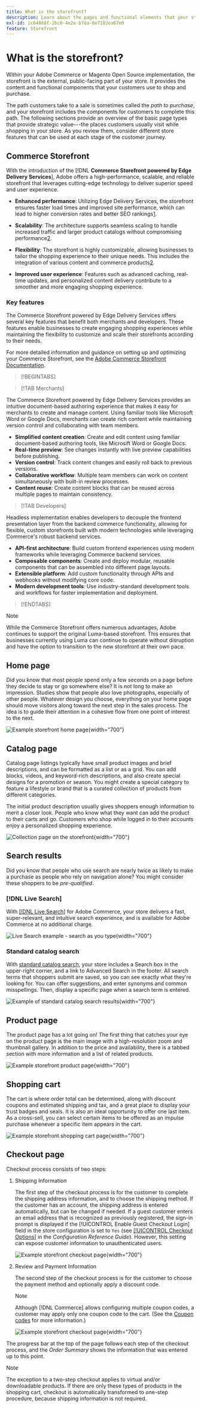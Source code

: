```yaml
---
title: What is the storefront?
description: Learn about the pages and functional elements that your store can provide to support the shopping experience for your customers.
exl-id: 1c64888f-2bc0-4e2e-b7da-0e7182ea67e0
feature: Storefront
---
```

# What is the storefront?

Within your Adobe Commerce or Magento Open Source implementation, the storefront is the external, public-facing part of your store. It provides the content and functional components that your customers use to shop and purchase.

The path customers take to a sale is sometimes called the _path to purchase_, and your storefront includes the components for customers to complete this path. The following sections provide an overview of the basic page types that provide strategic value---the places customers usually visit while shopping in your store. As you review them, consider different store features that can be used at each stage of the customer journey.

## Commerce Storefront

With the introduction of the [!DNL **Commerce Storefront powered by Edge Delivery Services**], Adobe offers a high-performance, scalable, and reliable storefront that leverages cutting-edge technology to deliver superior speed and user experience.

- **Enhanced performance**: Utilizing Edge Delivery Services, the storefront ensures faster load times and improved site performance, which can lead to higher conversion rates and better SEO rankings[1](https://experienceleague.adobe.com/en/docs/commerce-learn/tutorials/edge-delivery-services/getting-started/shopper-experience).

- **Scalability**: The architecture supports seamless scaling to handle increased traffic and larger product catalogs without compromising performance[2](https://experienceleague.adobe.com/en/docs/commerce-learn/tutorials/webinars-and-events/enablement-series/edge-delivery-services-with-adobe-commerce).

- **Flexibility**: The storefront is highly customizable, allowing businesses to tailor the shopping experience to their unique needs. This includes the integration of various content and commerce products[2](https://experienceleague.adobe.com/en/docs/commerce-learn/tutorials/webinars-and-events/enablement-series/edge-delivery-services-with-adobe-commerce).

- **Improved user experience**: Features such as advanced caching, real-time updates, and personalized content delivery contribute to a smoother and more engaging shopping experience.

### Key features

The Commerce Storefront powered by Edge Delivery Services offers several key features that benefit both merchants and developers. These features enable businesses to create engaging shopping experiences while maintaining the flexibility to customize and scale their storefronts according to their needs.

For more detailed information and guidance on setting up and optimizing your Commerce Storefront, see the [Adobe Commerce Storefront Documentation](https://experienceleague.adobe.com/en/docs/commerce).

>[!BEGINTABS]

>[!TAB Merchants]

The Commerce Storefront powered by Edge Delivery Services provides an intuitive document-based authoring experience that makes it easy for merchants to create and manage content. Using familiar tools like Microsoft Word or Google Docs, merchants can create rich content while maintaining version control and collaborating with team members.

- **Simplified content creation**: Create and edit content using familiar document-based authoring tools, like Microsift Word or Google Docs.
- **Real-time preview**: See changes instantly with live preview capabilities before publishing.
- **Version control**: Track content changes and easily roll back to previous versions.
- **Collaborative workflow**: Multiple team members can work on content simultaneously with built-in review processes.
- **Content reuse**: Create content blocks that can be reused across multiple pages to maintain consistency.

>[!TAB Developers]

Headless implementation enables developers to decouple the frontend presentation layer from the backend commerce functionality, allowing for flexible, custom storefronts built with modern technologies while leveraging Commerce's robust backend services.

- **API-first architecture**: Build custom frontend experiences using modern frameworks while leveraging Commerce backend services.
- **Composable components**: Create and deploy modular, reusable components that can be assembled into different page layouts.
- **Extensible platform**: Add custom functionality through APIs and webhooks without modifying core code.
- **Modern development tools**: Use industry-standard development tools and workflows for faster implementation and deployment.

>[!ENDTABS]

>[!NOTE]
>
>While the Commerce Storefront offers numerous advantages, Adobe continues to support the original Luma-based storefront. This ensures that businesses currently using Luma can continue to operate without disruption and have the option to transition to the new storefront at their own pace.

## Home page

Did you know that most people spend only a few seconds on a page before they decide to stay or go somewhere else? It is not long to make an impression. Studies show that people also love photographs, especially of other people. Whatever design you choose, everything on your home page should move visitors along toward the next step in the sales process. The idea is to guide their attention in a cohesive flow from one point of interest to the next.

![Example storefront home page](./assets/storefront-homepage-full.png){width="700"}

## Catalog page

Catalog page listings typically have small product images and brief descriptions, and can be formatted as a list or as a grid. You can add blocks, videos, and keyword-rich descriptions, and also create special designs for a promotion or season. You might create a special category to feature a lifestyle or brand that is a curated collection of products from different categories.

The initial product description usually gives shoppers enough information to merit a closer look. People who know what they want can add the product to their carts and go. Customers who shop while logged in to their accounts enjoy a personalized shopping experience.

![Collection page on the storefront](./assets/storefront-collection-page.png){width="700"}

## Search results

Did you know that people who use search are nearly twice as likely to make a purchase as people who rely on navigation alone? You might consider these shoppers to be _pre-qualified_.

### [!DNL Live Search]

With [[!DNL Live Search]](https://experienceleague.adobe.com/docs/commerce-merchant-services/live-search/overview.html) for Adobe Commerce, your store delivers a fast, super-relevant, and intuitive search experience, and is available for Adobe Commerce at no additional charge.

![Live Search example - search as you type](./assets/storefront-search-as-you-type.png){width="700"}

### Standard catalog search

With [standard catalog search](../catalog/search.md), your store includes a Search box in the upper-right corner, and a link to Advanced Search in the footer. All search terms that shoppers submit are saved, so you can see exactly what they're looking for. You can offer suggestions, and enter synonyms and common misspellings. Then, display a specific page when a search term is entered.

![Example of standard catalog search results](./assets/storefront-search-results-page-full.png){width="700"}

## Product page

The product page has a lot going on! The first thing that catches your eye on the product page is the main image with a high-resolution zoom and thumbnail gallery. In addition to the price and availability, there is a tabbed section with more information and a list of related products.

![Example storefront product page](./assets/storefront-product-page-full-m.png){width="700"}

## Shopping cart

The cart is where order total can be determined, along with discount coupons and estimated shipping and tax, and a great place to display your trust badges and seals. It is also an ideal opportunity to offer one last item. As a cross-sell, you can select certain items to be offered as an impulse purchase whenever a specific item appears in the cart.

![Example storefront shopping cart page](./assets/storefront-cart-full.png){width="700"}

## Checkout page

Checkout process consists of two steps:

1. Shipping Information

   The first step of the checkout process is for the customer to complete the shipping address information, and to choose the shipping method. If the customer has an account, the shipping address is entered automatically, but can be changed if needed.
   If a guest customer enters an email address that is recognized as previously registered, the sign-in prompt is displayed if the [!UICONTROL Enable Guest Checkout Login] field in the store configuration is set to `Yes` (see [[!UICONTROL Checkout Options]](../configuration-reference/sales/checkout.md#checkout-options) in the _Configuration Reference Guide_). However, this setting can expose customer information to unauthenticated users.

   ![Example storefront checkout page](./assets/storefront-checkout-shipping-full.png){width="700"}

1. Review and Payment Information

   The second step of the checkout process is for the customer to choose the payment method and optionally apply a  discount code.

   >[!NOTE]
   >
   >Although [!DNL Commerce] allows configuring multiple coupon codes, a customer may apply only one coupon code to the cart. (See the [Coupon codes](../merchandising-promotions/price-rules-cart-coupon.md#coupon-codes) for more information.)

   ![Example storefront checkout page](./assets/storefront-checkout-payment-full.png){width="700"}

The progress bar at the top of the page follows each step of the checkout process, and the _Order Summary_ shows the information that was entered up to this point.

>[!NOTE]
>
>The exception to a two-step checkout applies to virtual and/or downloadable products. If there are only these types of products in the shopping cart, checkout is automatically transformed to one-step procedure, because shipping information is not required.
